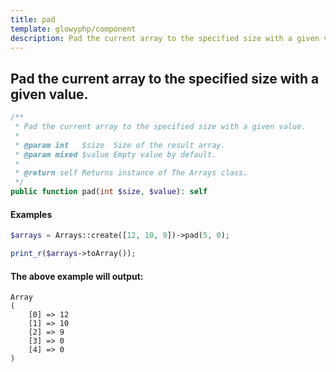 ```yaml
---
title: pad
template: glowyphp/component
description: Pad the current array to the specified size with a given value.
---
```


<h2 class="font-normal text-lg">
Pad the current array to the specified size with a given value.
</h2>

```php
/**
 * Pad the current array to the specified size with a given value.
 *
 * @param int   $size  Size of the result array.
 * @param mixed $value Empty value by default.
 *
 * @return self Returns instance of The Arrays class.
 */
public function pad(int $size, $value): self
```

#### Examples

```php
$arrays = Arrays::create([12, 10, 9])->pad(5, 0);

print_r($arrays->toArray());
```

#### The above example will output:

```text
Array
(
    [0] => 12
    [1] => 10
    [2] => 9
    [3] => 0
    [4] => 0
)
```
